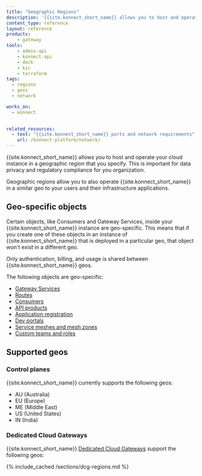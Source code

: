 ```yaml
---
title: "Geographic Regions"
description: '{{site.konnect_short_name}} allows you to host and operate your cloud instance in a geographic region that you specify. This is important for data privacy and regulatory compliance for you organization.'
content_type: reference
layout: reference
products:
    - gateway
tools:
    - admin-api
    - konnect-api
    - deck
    - kic
    - terraform
tags:
  - regions
  - geos
  - network

works_on:
  - konnect

  
related_resources:
  - text: "{{site.konnect_short_name}} ports and network requirements"
    url: /konnect-platform/network/
---
```


{{site.konnect_short_name}} allows you to host and operate your cloud instance in a geographic region that you specify. This is important for data privacy and regulatory compliance for you organization. 

Geographic regions allow you to also operate {{site.konnect_short_name}} in a similar geo to your users and their infrastructure applications. 
<!--- Do not publish yet: "This reduces network latency and minimizes the blast-radius in the event of cross-region connectivity failures." -->

## Geo-specific objects

Certain objects, like Consumers and Gateway Services, inside your {{site.konnect_short_name}} instance are geo-specific. This means that if you create one of these objects in an instance of {{site.konnect_short_name}} that is deployed in a particular geo, that object won't exist in a different geo.

Only authentication, billing, and usage is shared between {{site.konnect_short_name}} geos.

The following objects are geo-specific:

* [Gateway Services](/gateway/entities/service/)
* [Routes](/gateway/entities/route/)
* [Consumers](/gateway/entities/consumer/)
* [API products](/api/konnect/api-products/)
* [Application registration](/dev-portal/app-reg/)
* [Dev portals](/dev-portal/)
* [Service meshes and mesh zones](/mesh-manager/)
* [Custom teams and roles](/konnect-platform/teams-and-roles/)

## Supported geos 

### Control planes

{{site.konnect_short_name}} currently supports the following geos:

* AU (Australia)
* EU (Europe)
* ME (Middle East)
* US (United States)
* IN (India)


### Dedicated Cloud Gateways

{{site.konnect_short_name}} [Dedicated Cloud Gateways](/dedicated-cloud-gateways/) support the following geos:

{% include_cached /sections/dcg-regions.md %}